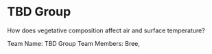 # TBD Group
 How does vegetative composition affect air and surface temperature? 

Team Name: TBD Group
Team Members: Bree, 
